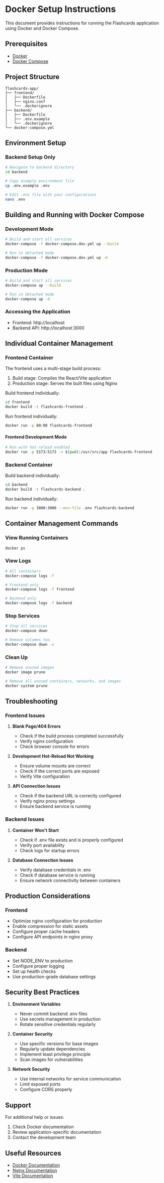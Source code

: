 # Docker Setup Instructions

This document provides instructions for running the Flashcards application using Docker and Docker Compose.

## Prerequisites

- [Docker](https://docs.docker.com/get-docker/)
- [Docker Compose](https://docs.docker.com/compose/install/)

## Project Structure

```
flashcards-app/
├── frontend/
│   ├── Dockerfile
│   ├── nginx.conf
│   └── .dockerignore
├── backend/
│   ├── Dockerfile
│   ├── .env.example
│   └── .dockerignore
└── docker-compose.yml
```

## Environment Setup

### Backend Setup Only
```bash
# Navigate to backend directory
cd backend

# Copy example environment file
cp .env.example .env

# Edit .env file with your configurations
nano .env
```

## Building and Running with Docker Compose

### Development Mode
```bash
# Build and start all services
docker-compose -f docker-compose.dev.yml up --build

# Run in detached mode
docker-compose -f docker-compose.dev.yml up -d
```

### Production Mode
```bash
# Build and start all services
docker-compose up --build

# Run in detached mode
docker-compose up -d
```

### Accessing the Application
- Frontend: http://localhost
- Backend API: http://localhost:3000

## Individual Container Management

### Frontend Container

The frontend uses a multi-stage build process:
1. Build stage: Compiles the React/Vite application
2. Production stage: Serves the built files using Nginx

Build frontend individually:
```bash
cd frontend
docker build -t flashcards-frontend .
```

Run frontend individually:
```bash
docker run -p 80:80 flashcards-frontend
```

#### Frontend Development Mode
```bash
# Run with hot-reload enabled
docker run -p 5173:5173 -v $(pwd):/usr/src/app flashcards-frontend
```

### Backend Container

Build backend individually:
```bash
cd backend
docker build -t flashcards-backend .
```

Run backend individually:
```bash
docker run -p 3000:3000 --env-file .env flashcards-backend
```

## Container Management Commands

### View Running Containers
```bash
docker ps
```

### View Logs
```bash
# All containers
docker-compose logs -f

# Frontend only
docker-compose logs -f frontend

# Backend only
docker-compose logs -f backend
```

### Stop Services
```bash
# Stop all services
docker-compose down

# Remove volumes too
docker-compose down -v
```

### Clean Up
```bash
# Remove unused images
docker image prune

# Remove all unused containers, networks, and images
docker system prune
```

## Troubleshooting

### Frontend Issues

1. **Blank Page/404 Errors**
   - Check if the build process completed successfully
   - Verify nginx configuration
   - Check browser console for errors

2. **Development Hot-Reload Not Working**
   - Ensure volume mounts are correct
   - Check if the correct ports are exposed
   - Verify Vite configuration

3. **API Connection Issues**
   - Check if the backend URL is correctly configured
   - Verify nginx proxy settings
   - Ensure backend service is running

### Backend Issues

1. **Container Won't Start**
   - Check if .env file exists and is properly configured
   - Verify port availability
   - Check logs for startup errors

2. **Database Connection Issues**
   - Verify database credentials in .env
   - Check if database service is running
   - Ensure network connectivity between containers

## Production Considerations

### Frontend
- Optimize nginx configuration for production
- Enable compression for static assets
- Configure proper cache headers
- Configure API endpoints in nginx proxy

### Backend
- Set NODE_ENV to production
- Configure proper logging
- Set up health checks
- Use production-grade database settings

## Security Best Practices

1. **Environment Variables**
   - Never commit backend .env files
   - Use secrets management in production
   - Rotate sensitive credentials regularly

2. **Container Security**
   - Use specific versions for base images
   - Regularly update dependencies
   - Implement least privilege principle
   - Scan images for vulnerabilities

3. **Network Security**
   - Use internal networks for service communication
   - Limit exposed ports
   - Configure CORS properly

## Support

For additional help or issues:
1. Check Docker documentation
2. Review application-specific documentation
3. Contact the development team

## Useful Resources

- [Docker Documentation](https://docs.docker.com/)
- [Nginx Documentation](https://nginx.org/en/docs/)
- [Vite Documentation](https://vitejs.dev/) 